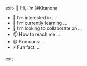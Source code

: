 exit- 👋 Hi, I’m @Kkanona
- 👀 I’m interested in ...
- 🌱 I’m currently learning ...
- 💞️ I’m looking to collaborate on ...
- 📫 How to reach me ...
- 😄 Pronouns: ...
- ⚡ Fun fact: ...

<!---
Kkanona/Kkanona is a ✨ special ✨ repository because its `README.md` (this file) appears on your GitHub profile.
You can click the Preview link to take a look at your changes.
--->
exit
